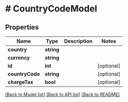 # # CountryCodeModel

## Properties

Name | Type | Description | Notes
------------ | ------------- | ------------- | -------------
**country** | **string** |  |
**currency** | **string** |  |
**id** | **int** |  | [optional]
**countryCode** | **string** |  | [optional]
**chargeTax** | **bool** |  | [optional]

[[Back to Model list]](../../README.md#models) [[Back to API list]](../../README.md#endpoints) [[Back to README]](../../README.md)
